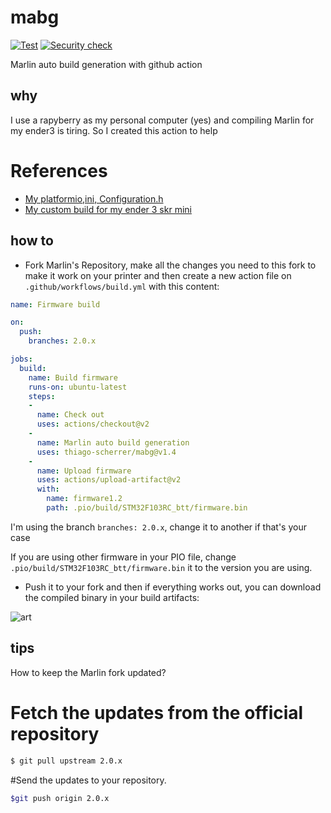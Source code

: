 # mabg

[![Test](https://github.com/thiago-scherrer/mabg/actions/workflows/test.yml/badge.svg?branch=main)](https://github.com/thiago-scherrer/mabg/actions/workflows/test.yml)
[![Security check](https://github.com/thiago-scherrer/mabg/actions/workflows/security_scan.yml/badge.svg?branch=main)](https://github.com/thiago-scherrer/mabg/actions/workflows/security_scan.yml)

Marlin auto build generation with github action

## why

I use a rapyberry as my personal computer (yes) and compiling Marlin for my
ender3 is tiring. So I created this action to help

# References

- [My platformio,ini, Configuration.h](https://github.com/thiago-scherrer/ender3_configs/tree/main/Marlin/skr_mini_e3_2.0)
- [My custom build for my ender 3 skr mini](https://github.com/thiago-scherrer/Marlin)

## how to

- Fork Marlin's Repository, make all the changes you need to this fork to make
it work on your printer and then create a new action file on
`.github/workflows/build.yml` with this content:

```yml
name: Firmware build

on:
  push:
    branches: 2.0.x

jobs:
  build:
    name: Build firmware
    runs-on: ubuntu-latest
    steps:
    -
      name: Check out
      uses: actions/checkout@v2
    -
      name: Marlin auto build generation
      uses: thiago-scherrer/mabg@v1.4
    -
      name: Upload firmware
      uses: actions/upload-artifact@v2
      with:
        name: firmware1.2
        path: .pio/build/STM32F103RC_btt/firmware.bin
```

I'm using the branch `branches: 2.0.x`, change it to another if that's your case

If you are using other firmware in your PIO file, change
`.pio/build/STM32F103RC_btt/firmware.bin` it to the version you are using.

- Push it to your fork and then if everything works out, you can download the
compiled binary in your build artifacts:

![art](misc/get_art.png)

## tips

How to keep the Marlin fork updated?

# Fetch the updates from the official repository
```sh
$ git pull upstream 2.0.x
```

#Send the updates to your repository.

```sh
$git push origin 2.0.x
```
